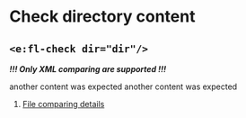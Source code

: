 # Check directory content
## `<e:fl-check dir="dir"/>`

***!!! Only XML comparing are supported !!!***

<div>
    <e:summary/>
    <e:given>
        <e:fl-set dir="dir">
            <file name="not_empty_file" from="data/actual.xml"/>
            <file name="empty_file"/>
        </e:fl-set>
    </e:given>
    <e:example name="Happy-path">
        <e:then print="true">
            <e:fl-check dir="dir">
                <file name="empty_file"/>
                <file name="not_empty_file" from="data/actual.xml"/>
            </e:fl-check>
        </e:then>
    </e:example>
    <e:example name="Surplus file" status="ExpectedToFail">
        <e:then print="true">
            <e:fl-check dir="dir">
                <file name="not_empty_file"/>
            </e:fl-check>
        </e:then>
    </e:example>
    <e:example name="Missing file" status="ExpectedToFail">
        <e:then print="true">
            <e:fl-check dir="dir">
                <file name="empty_file"/>
                <file name="missing_file"/>
                <file name="not_empty_file"/>
            </e:fl-check>
        </e:then>
    </e:example>
    <e:example name="Wrong file content" status="ExpectedToFail">
        <e:then print="true">
            <e:fl-check dir="dir">
                <file name="empty_file"/>
                <file name="not_empty_file">another content was expected</file>
            </e:fl-check>
        </e:then>
    </e:example>
    <e:example name="All previous checks together" status="ExpectedToFail">
        <e:then print="true">
            <e:fl-check dir="dir">
                <file name="missing_file"/>
                <file name="not_empty_file">another content was expected</file>
            </e:fl-check>
        </e:then>
    </e:example>
    <e:example name="Details">
        <ol>
            <li><a c:run="concordion" href="details/Details.html">File comparing details</a></li>
        </ol>
    </e:example>
</div>
